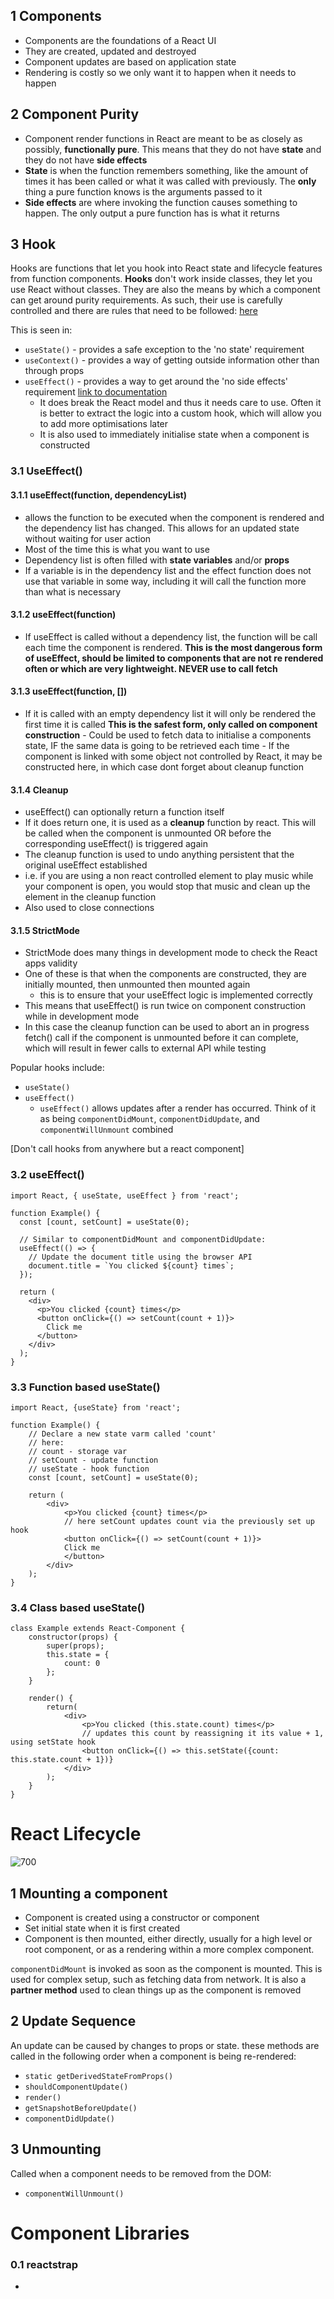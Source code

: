 ## 1 Components
- Components are the foundations of a React UI
- They are created, updated and destroyed
- Component updates are based on application state
- Rendering is costly so we only want it to happen when it needs to happen

## 2 Component Purity
- Component render functions in React are meant to be as closely as possibly, **functionally pure**. This means that they do not have **state** and they do not have **side effects**
- **State** is when the function remembers something, like the amount of times it has been called or what it was called with previously. The **only** thing a pure function knows is the arguments passed to it
- **Side effects** are where invoking the function causes something to happen. The only output a pure function has is what it returns 

## 3 Hook
Hooks are functions that let you hook into React state and lifecycle features from function components. **Hooks** don't work inside classes, they let you use React without classes. 
They are also the means by which a component can get around purity requirements. As such, their use is carefully controlled and there are rules that need to be followed: [here](https://reactjs.org/docs/hooks-rules.html)

This is seen in:
- `useState()` - provides a safe exception to the 'no state' requirement
- `useContext()` - provides a way of getting outside information other than through props
- `useEffect()` - provides a way to get around the 'no side effects' requirement [link to documentation](https://beta.reactjs.org/reference/react/useEffect)
	- It does break the React model and thus it needs care to use. Often it is better to extract the logic into a custom hook, which will allow you to add more optimisations later
	- It is also used to immediately initialise state when a component is constructed

### 3.1 UseEffect()

#### 3.1.1 useEffect(function, dependencyList) 
- allows the function to be executed when the component is rendered and the dependency list has changed. This allows for an updated state without waiting for user action
- Most of the time this is what you want to use
- Dependency list is often filled with **state variables** and/or **props**
- If a variable is in the dependency list and the effect function does not use that variable in some way, including it will call the function more than what is necessary

#### 3.1.2 useEffect(function)
-  If useEffect is called without a dependency list, the function will be call each time the component is rendered. **This is the most dangerous form of useEffect, should be limited to components that are not re rendered often or which are very lightweight. NEVER use to call fetch**

#### 3.1.3 useEffect(function, [])
- If it is called with an empty dependency list it will only be rendered the first time it is called **This is the safest form, only called on component construction**
		- Could be used to fetch data to initialise a components state, IF the same data is going to be retrieved each time
		- If the component is linked with some object not controlled by React, it may be constructed here, in which case dont forget about cleanup function

#### 3.1.4 Cleanup
- useEffect() can optionally return a function itself
- If it does return one, it is used as a **cleanup** function by react. This will be called when the component is unmounted OR before the corresponding useEffect() is triggered again
- The cleanup function is used to undo anything persistent that the original useEffect established
- i.e. if you are using a non react controlled element to play music while your component is open, you would stop that music and clean up the element in the cleanup function
- Also used to close connections

#### 3.1.5 StrictMode
- StrictMode does many things in development mode to check the React apps validity
- One of these is that when the components are constructed, they are initially mounted, then unmounted then mounted again
	- this is to ensure that your useEffect logic is implemented correctly
- This means that useEffect() is run twice on component construction while in development mode
- In this case the cleanup function can be used to abort an in progress fetch() call if the component is unmounted before it can complete, which will result in fewer calls to external API while testing


Popular hooks include: 
- `useState()`
- `useEffect()`
	- `useEffect()` allows updates after a render has occurred. Think of it as being `componentDidMount`, `componentDidUpdate`, and `componentWillUnmount` combined

[Don't call hooks from anywhere but a react component]
### 3.2 useEffect()
```JSX
import React, { useState, useEffect } from 'react';

function Example() {
  const [count, setCount] = useState(0);

  // Similar to componentDidMount and componentDidUpdate:
  useEffect(() => {
    // Update the document title using the browser API
    document.title = `You clicked ${count} times`;
  });

  return (
    <div>
      <p>You clicked {count} times</p>
      <button onClick={() => setCount(count + 1)}>
        Click me
      </button>
    </div>
  );
}
```

### 3.3 Function based useState()
```JSX
import React, {useState} from 'react';

function Example() {
	// Declare a new state varm called 'count'
	// here: 
	// count - storage var
	// setCount - update function
	// useState - hook function
	const [count, setCount] = useState(0);

	return (
		<div>
			<p>You clicked {count} times</p>
			// here setCount updates count via the previously set up hook
			<button onClick={() => setCount(count + 1)}>
			Click me
			</button>
		</div>
	);
}
```

### 3.4 Class based useState()
```JSX
class Example extends React-Component {
	constructor(props) {
		super(props);
		this.state = {
			count: 0
		};
	}

	render() {
		return(
			<div>
				<p>You clicked (this.state.count) times</p>
				// updates this count by reassigning it its value + 1, using setState hook
				<button onClick={() => this.setState({count: this.state.count + 1})}
			</div>
		);
	}
}
```


# React Lifecycle 

![700](Pasted%20image%2020240313200452.png)

## 1 Mounting a component
- Component is created using a constructor or component
- Set initial state when it is first created
- Component is then mounted, either directly, usually for a high level or root component, or as a rendering within a more complex component. 

`componentDidMount` is invoked as soon as the component is mounted. This is used for complex setup, such as fetching data from network. It is also a **partner method** used to clean things up as the component is removed

## 2 Update Sequence
An update can be caused by changes to props or state. these methods are called in the following order when a component is being re-rendered:

- `static getDerivedStateFromProps()`
- `shouldComponentUpdate()`
- `render()`
- `getSnapshotBeforeUpdate()`
- `componentDidUpdate()`

## 3 Unmounting
Called when a component needs to be removed from the DOM:
- `componentWillUnmount()`

# Component Libraries
### 0.1 reactstrap
- 